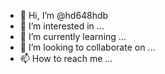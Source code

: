 - 👋 Hi, I’m @hd648hdb
- 👀 I’m interested in ...
- 🌱 I’m currently learning ...
- 💞️ I’m looking to collaborate on ...
- 📫 How to reach me ...

<!---
hd648hdb/hd648hdb is a ✨ special ✨ repository because its `README.md` (this file) appears on your GitHub profile.
You can click the Preview link to take a look at your changes.
--->
